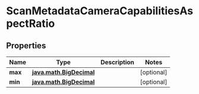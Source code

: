 
# ScanMetadataCameraCapabilitiesAspectRatio

## Properties
| Name | Type | Description | Notes |
| ------------ | ------------- | ------------- | ------------- |
| **max** | [**java.math.BigDecimal**](java.math.BigDecimal.md) |  |  [optional] |
| **min** | [**java.math.BigDecimal**](java.math.BigDecimal.md) |  |  [optional] |




